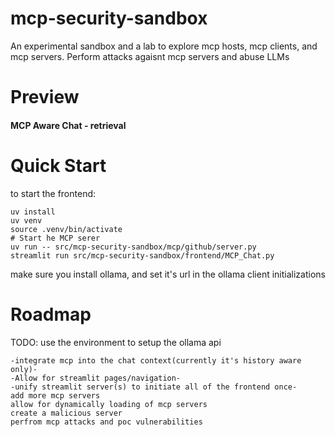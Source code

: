 # mcp-security-sandbox
An experimental sandbox and a lab to explore mcp hosts, mcp clients, and mcp servers. Perform attacks agaisnt mcp servers and abuse LLMs


# Preview
#### MCP Aware Chat - retrieval


#### 

# Quick Start
to start the frontend:
```
uv install
uv venv
source .venv/bin/activate
# Start he MCP serer
uv run -- src/mcp-security-sandbox/mcp/github/server.py 
streamlit run src/mcp-security-sandbox/frontend/MCP_Chat.py
```

make sure you install ollama, and set it's url in the ollama client initializations
# Roadmap

TODO: use the environment to setup the ollama api

    -integrate mcp into the chat context(currently it's history aware only)-
    -Allow for streamlit pages/navigation-
    -unify streamlit server(s) to initiate all of the frontend once-
    add more mcp servers
    allow for dynamically loading of mcp servers
    create a malicious server
    perfrom mcp attacks and poc vulnerabilities

